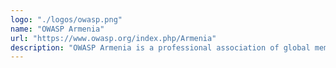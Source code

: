 ```yaml
---
logo: "./logos/owasp.png"
name: "OWASP Armenia"
url: "https://www.owasp.org/index.php/Armenia"
description: "OWASP Armenia is a professional association of global members and is open to anyone interested in learning more about software security"
---
```

